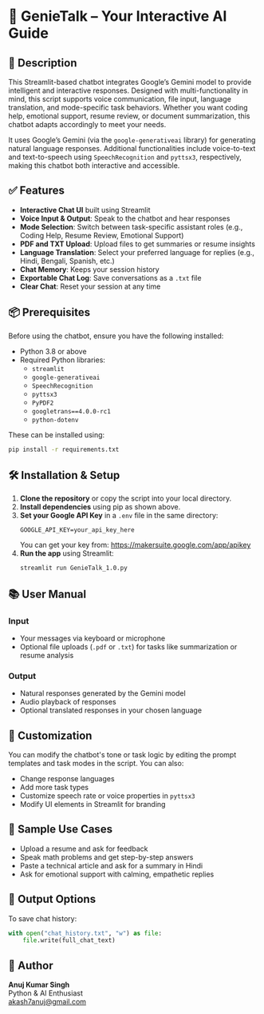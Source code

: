 # 🌟 GenieTalk – Your Interactive AI Guide

## 📄 Description  
This Streamlit-based chatbot integrates Google’s Gemini model to provide intelligent and interactive responses. Designed with multi-functionality in mind, this script supports voice communication, file input, language translation, and mode-specific task behaviors. Whether you want coding help, emotional support, resume review, or document summarization, this chatbot adapts accordingly to meet your needs.


It uses Google’s Gemini (via the `google-generativeai` library) for generating natural language responses. Additional functionalities include voice-to-text and text-to-speech using `SpeechRecognition` and `pyttsx3`, respectively, making this chatbot both interactive and accessible.

## ✅ Features  
- **Interactive Chat UI** built using Streamlit  
- **Voice Input & Output**: Speak to the chatbot and hear responses  
- **Mode Selection**: Switch between task-specific assistant roles (e.g., Coding Help, Resume Review, Emotional Support)  
- **PDF and TXT Upload**: Upload files to get summaries or resume insights  
- **Language Translation**: Select your preferred language for replies (e.g., Hindi, Bengali, Spanish, etc.)  
- **Chat Memory**: Keeps your session history  
- **Exportable Chat Log**: Save conversations as a `.txt` file  
- **Clear Chat**: Reset your session at any time  

## 📦 Prerequisites  
Before using the chatbot, ensure you have the following installed:

- Python 3.8 or above  
- Required Python libraries:  
  - `streamlit`  
  - `google-generativeai`  
  - `SpeechRecognition`  
  - `pyttsx3`  
  - `PyPDF2`  
  - `googletrans==4.0.0-rc1`  
  - `python-dotenv`  

These can be installed using:

```bash
pip install -r requirements.txt
```

## 🛠️ Installation & Setup

1. **Clone the repository** or copy the script into your local directory.  
2. **Install dependencies** using pip as shown above.  
3. **Set your Google API Key** in a `.env` file in the same directory:  
   ```
   GOOGLE_API_KEY=your_api_key_here
   ```  
   You can get your key from: https://makersuite.google.com/app/apikey  
4. **Run the app** using Streamlit:  
   ```bash
   streamlit run GenieTalk_1.0.py
   ```

## 📚 User Manual

### Input  
- Your messages via keyboard or microphone  
- Optional file uploads (`.pdf` or `.txt`) for tasks like summarization or resume analysis  

### Output  
- Natural responses generated by the Gemini model  
- Audio playback of responses  
- Optional translated responses in your chosen language  

## 🧩 Customization  
You can modify the chatbot's tone or task logic by editing the prompt templates and task modes in the script. You can also:  
- Change response languages  
- Add more task types  
- Customize speech rate or voice properties in `pyttsx3`  
- Modify UI elements in Streamlit for branding

## 💬 Sample Use Cases  
- Upload a resume and ask for feedback  
- Speak math problems and get step-by-step answers  
- Paste a technical article and ask for a summary in Hindi  
- Ask for emotional support with calming, empathetic replies

## 📁 Output Options  
To save chat history:  
```python
with open("chat_history.txt", "w") as file:
    file.write(full_chat_text)
```

## 👤 Author  
**Anuj Kumar Singh**  
Python & AI Enthusiast  
akash7anuj@gmail.com  
